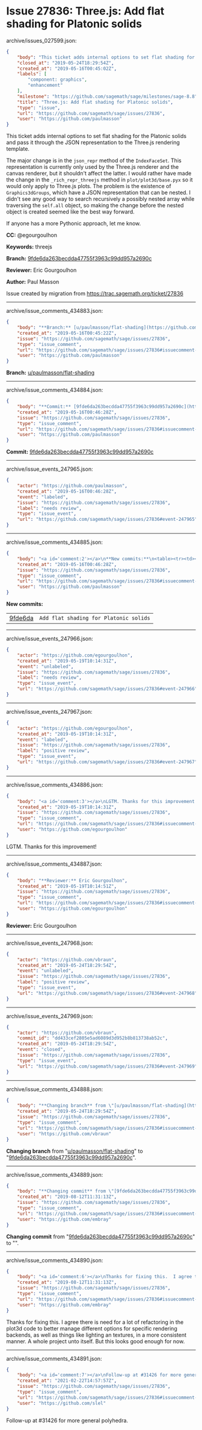 # Issue 27836: Three.js: Add flat shading for Platonic solids

archive/issues_027599.json:
```json
{
    "body": "This ticket adds internal options to set flat shading for the Platonic solids and pass it through the JSON representation to the Three.js rendering template.\n\nThe major change is in the `json_repr` method of the `IndexFaceSet`. This representation is currently only used by the Three.js renderer and the canvas renderer, but it shouldn't affect the latter. I would rather have made the change in the `_rich_repr_threejs` method in `plot/plot3d/base.pyx` so it would only apply to Three.js plots. The problem is the existence of `Graphics3dGroups`, which have a JSON representation that can be nested. I didn't see any good way to search recursively a possibly nested array while traversing the `self.all` object, so making the change before the nested object is created seemed like the best way forward.\n\nIf anyone has a more Pythonic approach, let me know.\n\n**CC:**  @egourgoulhon\n\n**Keywords:** threejs\n\n**Branch:** [9fde6da263becdda47755f3963c99dd957a2690c](https://github.com/sagemath/sagetrac-mirror/commit/9fde6da263becdda47755f3963c99dd957a2690c)\n\n**Reviewer:** Eric Gourgoulhon\n\n**Author:** Paul Masson\n\nIssue created by migration from https://trac.sagemath.org/ticket/27836\n\n",
    "closed_at": "2019-05-24T18:29:54Z",
    "created_at": "2019-05-16T00:45:02Z",
    "labels": [
        "component: graphics",
        "enhancement"
    ],
    "milestone": "https://github.com/sagemath/sage/milestones/sage-8.8",
    "title": "Three.js: Add flat shading for Platonic solids",
    "type": "issue",
    "url": "https://github.com/sagemath/sage/issues/27836",
    "user": "https://github.com/paulmasson"
}
```
This ticket adds internal options to set flat shading for the Platonic solids and pass it through the JSON representation to the Three.js rendering template.

The major change is in the `json_repr` method of the `IndexFaceSet`. This representation is currently only used by the Three.js renderer and the canvas renderer, but it shouldn't affect the latter. I would rather have made the change in the `_rich_repr_threejs` method in `plot/plot3d/base.pyx` so it would only apply to Three.js plots. The problem is the existence of `Graphics3dGroups`, which have a JSON representation that can be nested. I didn't see any good way to search recursively a possibly nested array while traversing the `self.all` object, so making the change before the nested object is created seemed like the best way forward.

If anyone has a more Pythonic approach, let me know.

**CC:**  @egourgoulhon

**Keywords:** threejs

**Branch:** [9fde6da263becdda47755f3963c99dd957a2690c](https://github.com/sagemath/sagetrac-mirror/commit/9fde6da263becdda47755f3963c99dd957a2690c)

**Reviewer:** Eric Gourgoulhon

**Author:** Paul Masson

Issue created by migration from https://trac.sagemath.org/ticket/27836





---

archive/issue_comments_434883.json:
```json
{
    "body": "**Branch:** [u/paulmasson/flat-shading](https://github.com/sagemath/sagetrac-mirror/tree/u/paulmasson/flat-shading)",
    "created_at": "2019-05-16T00:45:22Z",
    "issue": "https://github.com/sagemath/sage/issues/27836",
    "type": "issue_comment",
    "url": "https://github.com/sagemath/sage/issues/27836#issuecomment-434883",
    "user": "https://github.com/paulmasson"
}
```

**Branch:** [u/paulmasson/flat-shading](https://github.com/sagemath/sagetrac-mirror/tree/u/paulmasson/flat-shading)



---

archive/issue_comments_434884.json:
```json
{
    "body": "**Commit:** [9fde6da263becdda47755f3963c99dd957a2690c](https://github.com/sagemath/sagetrac-mirror/commit/9fde6da263becdda47755f3963c99dd957a2690c)",
    "created_at": "2019-05-16T00:46:28Z",
    "issue": "https://github.com/sagemath/sage/issues/27836",
    "type": "issue_comment",
    "url": "https://github.com/sagemath/sage/issues/27836#issuecomment-434884",
    "user": "https://github.com/paulmasson"
}
```

**Commit:** [9fde6da263becdda47755f3963c99dd957a2690c](https://github.com/sagemath/sagetrac-mirror/commit/9fde6da263becdda47755f3963c99dd957a2690c)



---

archive/issue_events_247965.json:
```json
{
    "actor": "https://github.com/paulmasson",
    "created_at": "2019-05-16T00:46:28Z",
    "event": "labeled",
    "issue": "https://github.com/sagemath/sage/issues/27836",
    "label": "needs review",
    "type": "issue_event",
    "url": "https://github.com/sagemath/sage/issues/27836#event-247965"
}
```



---

archive/issue_comments_434885.json:
```json
{
    "body": "<a id='comment:2'></a>\n**New commits:**\n<table><tr><td><a href=\"https://github.com/sagemath/sagetrac-mirror/commit/9fde6da263becdda47755f3963c99dd957a2690c\">9fde6da</a></td><td><code>Add flat shading for Platonic solids</code></td></tr></table>\n",
    "created_at": "2019-05-16T00:46:28Z",
    "issue": "https://github.com/sagemath/sage/issues/27836",
    "type": "issue_comment",
    "url": "https://github.com/sagemath/sage/issues/27836#issuecomment-434885",
    "user": "https://github.com/paulmasson"
}
```

<a id='comment:2'></a>
**New commits:**
<table><tr><td><a href="https://github.com/sagemath/sagetrac-mirror/commit/9fde6da263becdda47755f3963c99dd957a2690c">9fde6da</a></td><td><code>Add flat shading for Platonic solids</code></td></tr></table>




---

archive/issue_events_247966.json:
```json
{
    "actor": "https://github.com/egourgoulhon",
    "created_at": "2019-05-19T10:14:31Z",
    "event": "unlabeled",
    "issue": "https://github.com/sagemath/sage/issues/27836",
    "label": "needs review",
    "type": "issue_event",
    "url": "https://github.com/sagemath/sage/issues/27836#event-247966"
}
```



---

archive/issue_events_247967.json:
```json
{
    "actor": "https://github.com/egourgoulhon",
    "created_at": "2019-05-19T10:14:31Z",
    "event": "labeled",
    "issue": "https://github.com/sagemath/sage/issues/27836",
    "label": "positive review",
    "type": "issue_event",
    "url": "https://github.com/sagemath/sage/issues/27836#event-247967"
}
```



---

archive/issue_comments_434886.json:
```json
{
    "body": "<a id='comment:3'></a>\nLGTM. Thanks for this improvement!",
    "created_at": "2019-05-19T10:14:31Z",
    "issue": "https://github.com/sagemath/sage/issues/27836",
    "type": "issue_comment",
    "url": "https://github.com/sagemath/sage/issues/27836#issuecomment-434886",
    "user": "https://github.com/egourgoulhon"
}
```

<a id='comment:3'></a>
LGTM. Thanks for this improvement!



---

archive/issue_comments_434887.json:
```json
{
    "body": "**Reviewer:** Eric Gourgoulhon",
    "created_at": "2019-05-19T10:14:51Z",
    "issue": "https://github.com/sagemath/sage/issues/27836",
    "type": "issue_comment",
    "url": "https://github.com/sagemath/sage/issues/27836#issuecomment-434887",
    "user": "https://github.com/egourgoulhon"
}
```

**Reviewer:** Eric Gourgoulhon



---

archive/issue_events_247968.json:
```json
{
    "actor": "https://github.com/vbraun",
    "created_at": "2019-05-24T18:29:54Z",
    "event": "unlabeled",
    "issue": "https://github.com/sagemath/sage/issues/27836",
    "label": "positive review",
    "type": "issue_event",
    "url": "https://github.com/sagemath/sage/issues/27836#event-247968"
}
```



---

archive/issue_events_247969.json:
```json
{
    "actor": "https://github.com/vbraun",
    "commit_id": "dd433cef2805e5ad6089d3d952b8b813738ab52c",
    "created_at": "2019-05-24T18:29:54Z",
    "event": "closed",
    "issue": "https://github.com/sagemath/sage/issues/27836",
    "type": "issue_event",
    "url": "https://github.com/sagemath/sage/issues/27836#event-247969"
}
```



---

archive/issue_comments_434888.json:
```json
{
    "body": "**Changing branch** from \"[u/paulmasson/flat-shading](https://github.com/sagemath/sagetrac-mirror/tree/u/paulmasson/flat-shading)\" to \"[9fde6da263becdda47755f3963c99dd957a2690c](https://github.com/sagemath/sagetrac-mirror/commit/9fde6da263becdda47755f3963c99dd957a2690c)\".",
    "created_at": "2019-05-24T18:29:54Z",
    "issue": "https://github.com/sagemath/sage/issues/27836",
    "type": "issue_comment",
    "url": "https://github.com/sagemath/sage/issues/27836#issuecomment-434888",
    "user": "https://github.com/vbraun"
}
```

**Changing branch** from "[u/paulmasson/flat-shading](https://github.com/sagemath/sagetrac-mirror/tree/u/paulmasson/flat-shading)" to "[9fde6da263becdda47755f3963c99dd957a2690c](https://github.com/sagemath/sagetrac-mirror/commit/9fde6da263becdda47755f3963c99dd957a2690c)".



---

archive/issue_comments_434889.json:
```json
{
    "body": "**Changing commit** from \"[9fde6da263becdda47755f3963c99dd957a2690c](https://github.com/sagemath/sagetrac-mirror/commit/9fde6da263becdda47755f3963c99dd957a2690c)\" to \"\".",
    "created_at": "2019-08-12T11:31:13Z",
    "issue": "https://github.com/sagemath/sage/issues/27836",
    "type": "issue_comment",
    "url": "https://github.com/sagemath/sage/issues/27836#issuecomment-434889",
    "user": "https://github.com/embray"
}
```

**Changing commit** from "[9fde6da263becdda47755f3963c99dd957a2690c](https://github.com/sagemath/sagetrac-mirror/commit/9fde6da263becdda47755f3963c99dd957a2690c)" to "".



---

archive/issue_comments_434890.json:
```json
{
    "body": "<a id='comment:6'></a>\nThanks for fixing this.  I agree there is need for a lot of refactoring in the plot3d code to better manage different options for specific rendering backends, as well as things like lighting an textures, in a more consistent manner.  A whole project unto itself.  But this looks good enough for now.",
    "created_at": "2019-08-12T11:31:13Z",
    "issue": "https://github.com/sagemath/sage/issues/27836",
    "type": "issue_comment",
    "url": "https://github.com/sagemath/sage/issues/27836#issuecomment-434890",
    "user": "https://github.com/embray"
}
```

<a id='comment:6'></a>
Thanks for fixing this.  I agree there is need for a lot of refactoring in the plot3d code to better manage different options for specific rendering backends, as well as things like lighting an textures, in a more consistent manner.  A whole project unto itself.  But this looks good enough for now.



---

archive/issue_comments_434891.json:
```json
{
    "body": "<a id='comment:7'></a>\nFollow-up at #31426 for more general polyhedra.",
    "created_at": "2021-02-22T14:57:57Z",
    "issue": "https://github.com/sagemath/sage/issues/27836",
    "type": "issue_comment",
    "url": "https://github.com/sagemath/sage/issues/27836#issuecomment-434891",
    "user": "https://github.com/slel"
}
```

<a id='comment:7'></a>
Follow-up at #31426 for more general polyhedra.
